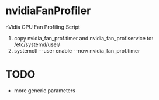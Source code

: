 # nvidiaFanProfiler
nVidia GPU Fan Profiling Script

1. copy nvidia_fan_prof.timer and nvidia_fan_prof.service to: /etc/systemd/user/
2. systemctl --user enable --now nvidia_fan_prof.timer


# TODO
- more generic parameters
